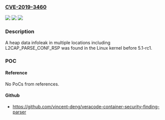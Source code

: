 ### [CVE-2019-3460](https://cve.mitre.org/cgi-bin/cvename.cgi?name=CVE-2019-3460)
![](https://img.shields.io/static/v1?label=Product&message=Linux&color=blue)
![](https://img.shields.io/static/v1?label=Version&message=n%2Fa&color=blue)
![](https://img.shields.io/static/v1?label=Vulnerability&message=information%20leak&color=brighgreen)

### Description

A heap data infoleak in multiple locations including L2CAP_PARSE_CONF_RSP was found in the Linux kernel before 5.1-rc1.

### POC

#### Reference
No PoCs from references.

#### Github
- https://github.com/vincent-deng/veracode-container-security-finding-parser

